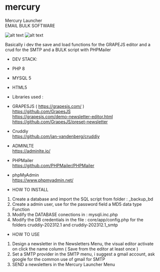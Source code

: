# mercury
Mercury Launcher <br> 
EMAIL BULK SOFTWARE  

![alt text](https://i.postimg.cc/wBz5d60N/Screenshot-2025-10-12-224531.png)
![alt text](https://i.postimg.cc/y6GF8hLB/Screenshot-2025-10-12-224558.png)

Basically i dev the save and load functions for the GRAPEJS editor and a crud for the SMTP and a BULK script with PHPMailer

- DEV STACK: 

- PHP 8 <br>
- MYSQL 5 <br> 
- HTML5 <br>

- Libraries used : 

- GRAPESJS ( https://grapesjs.com/ ) <br>
https://github.com/GrapesJS <br>
https://grapesjs.com/demo-newsletter-editor.html <br>
https://github.com/GrapesJS/preset-newsletter <br>
  
- Cruddiy <br>
https://github.com/jan-vandenberg/cruddiy

- ADMINLTE <br>
https://adminlte.io/

- PHPMailer <br>
https://github.com/PHPMailer/PHPMailer

- phpMyAdmin <br>
https://www.phpmyadmin.net/

- HOW TO INSTALL
1. Create a database and import the SQL script from folder : _backup_bd
2. Create a admin user, use for the password field a MD5 data type Function
3. Modify the DATABASE conections in : mysqli.inc.php
4. Modify the DB credentials in the file : core/app/config.php
for the folders cruddiy-202312.1 and cruddiy-202312.1_smtp

- HOW TO USE
1. Design a newsletter in the Newsletters Menu, the visual editor activate on click the name column
( Save from the editor at least once )
2. Set a SMTP provider in the SMTP menu, i suggest a gmail account, ask google for the common use of gmail for SMTP
3. SEND a newsletters in the Mercury Launcher Menu
